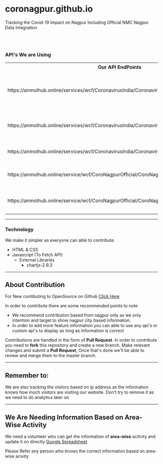 # coronagpur.github.io
Tracking the Covid-19 Impact on Nagpur Including Official NMC Nagpur Data Integration

<p align="center">
  
</p>
<br/>
<br/>

<!--End Points of API-->
<h3><b>API's We are Using</b></h3>
<table align="center">
  <tr>
    <th>Our API EndPoints</th>
    <th>Method</th>
    <th>Description</th>
  </tr>
  <tr>
    <td>https://anmolhub.online/services/wcf/CoronavirusIndia/CoronavirusIndia.svc/getData</td>
    <td>GET</td>
    <td>Get the Current COVID-19 Information of Nagpur Only</td>
  </tr>
  <tr>
    <td>https://anmolhub.online/services/wcf/CoronavirusIndia/CoronavirusIndia.svc/getDeltaData</td>
    <td>GET</td>
    <td>Get the Daily Nagpur COVID-19 Cases</td>
  </tr>
  <tr>
    <td>https://anmolhub.online/services/wcf/CoronavirusIndia/CoronavirusIndia.svc/getHistoryCollection</td>
    <td>GET</td>
    <td>Get the list of COVID-19 History</td>
  </tr>
  <tr>
    <td>https://anmolhub.online/service/wcf/CoroNagpurOfficial/CoroNagpur/getTodayCases</td>
    <td>GET</td>
    <td>Get the Current Cases From NMC Data</td>
  </tr>
  <tr>
    <td>https://anmolhub.online/service/wcf/CoroNagpurOfficial/CoroNagpur/getAreaWiseCasesList</td>
    <td>GET</td>
    <td>Get the AreaWise Cases From NMC Data</td>
  </tr>
</table>
<hr/>

<!--Technology that we used-->
<h3><b>Technology</b></h3>
<p>We make it simpler as everyone can able to contribute.</p>
<ul>
  <li>HTML & CSS</li>
  <li>Javascript (To Fetch API)
    <ul>
      <li>External Libraries
        <ul><li>chartjs-2.9.3</li></ul>
      </li>
    </ul>
  </li>
</ul>
<hr/>

<!--About Contribution-->
<h2><b>About Contribution</b></h2>
<p>For New contibuting to OpenSource on Github <a href="https://opensource.guide/how-to-contribute/">Click Here</a></p>
<p>In order to contribute there are some recommended points to note</p>
<ul>
  <li>We recommend contribution based from nagpur only as we only intention and target to show nagpur city based information.</li>
  <li>In order to add more feature information you can able to use any api's or custom api's to display as long as information is correct</li>
 </ul>
 <p>Contributions are handled in the form of <strong>Pull Request</strong>. In order to contribute you need to <b>fork</b> this repository and create a new branch. 
 Make relevant changes and submit a <b>Pull Request</b>, Once that's done we'll be able to review and merge them to the master branch.</p>
 <hr/>
 
 <!--Points-->
 <h2><b>Remember to: </b></h2>
 <p>We are also tracking the visitors based on ip address as the information knows how much visitors are visiting our website. Don't try to remove it as we need to do analytics later on</p>
 <hr/>
 
 <!--Volunteer Needed-->
 <h2><b>We Are Needing Information Based on Area-Wise Activity</b></h2>
 <p>We need a volunteer who can get the information of <b>area-wise</b> acitivty and update it on directly <a href="https://docs.google.com/spreadsheets/d/1EAqiT-vKWVxGwe_8xk7fle5JzM1QYwGhgH_uLc-gpUA/edit?usp=sharing">Google Spreadsheet</a></p>
 <p>Please Refer any person who knows the correct information based on area-wise acivity</p>
